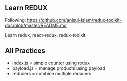 ## Learn REDUX 
Following: https://github.com/anisul-Islam/redux-toolkit-doc/blob/master/README.md

Learn redux, react-redux, redux-toolkit

## All Practices 

* index.js = simple counter using redux
* payload.js = manage products using payload
* reducers = combine multiple reducers